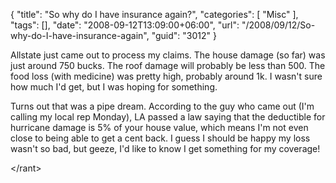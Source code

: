 {
	"title": "So why do I have insurance again?",
	"categories": [
		"Misc"
	],
	"tags": [],
	"date": "2008-09-12T13:09:00+06:00",
	"url": "/2008/09/12/So-why-do-I-have-insurance-again",
	"guid": "3012"
}

Allstate just came out to process my claims. The house damage (so far) was just around 750 bucks. The roof damage will probably be less than 500. The food loss (with medicine) was pretty high, probably around 1k. I wasn't sure how much I'd get, but I was hoping for something.

Turns out that was a pipe dream. According to the guy who came out (I'm calling my local rep Monday), LA passed a law saying that the deductible for hurricane damage is 5% of your house value, which means I'm not even close to being able to get a cent back. I guess I should be happy my loss wasn't so bad, but geeze, I'd like to know I get something for my coverage!

&lt;/rant&gt;